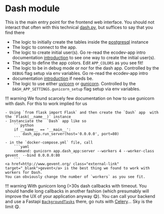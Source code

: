 # Dash module

This is the main entry point for the frontend web interface. You should not interact that often with 
this technical <a href=https://github.com/SE-Sustainability-OSS/ecodev-app/blob/main/app/dash.py class="external-link" target="_blank">dash.py</a>,
but suffices to say that you find there 

- The logic to initially create the tables inside the [postgresql](../../infra/stacks/db.md) instance
- The logic to connect to the app.
- The logic to create initial user(s). Go re-read the ecodev-app intro documentation [introduction](../index.md) to see one way to create the initial user(s).
- The logic to define the app colors. Edit `APP_COLORS` as you see fit!
- The logic to be in debug mode or nor for the dash app. Controlled by the `DEBUG` flag setup via env variables. Go re-read the ecodev-app intro
- documentation [introduction](../index.md) if needs be.
- The logic to use either <a href=https://www.uvicorn.org/ class="external-link" target="_blank">uvicorn</a> or 
<a href=https://gunicorn.org/ class="external-link" target="_blank">gunicorn</a>. Controlled by the `DASH_APP_SETTINGS.gunicorn_setup` flag setup via env variables.

!!! warning
    We found scarcely few documentation on how to use gunicorn with dash. For this to work implied for us
    
    - Using `from flask import Flask` and then create the `Dash` app  with the `Flask(__name__)` instance
    - Instanciate the  `Dash` app like so 
        ```python
        if __name__ == '__main__':
            dash_app.run_server(host='0.0.0.0', port=80)
        ```
    - in the `docker-compose.yml` file, call
        ```yaml
        command: gunicorn app.dash_app:server --workers 4 --worker-class gevent  --bind 0.0.0.0:80
        ```
    <a href=http://www.gevent.org/ class="external-link" target="_blank">gevent</a> is the best thing we found to work with workers for Dash. 
    You can obviously change the number of `workers` as you see fit. 

!!! warning
    With gunicorn long (>30s dash callbacks with timeout. You should handle long callbacks in another fashion (which presumably will improve the UX of your application
    anyway 😋). You can call your backend and use a Fastapi 
<a href=https://fastapi.tiangolo.com/tutorial/background-tasks/ class="external-link" target="_blank">`BackgroundTasks`</a> there,
go nuts with <a href=https://docs.celeryq.dev/en/stable/  class="external-link" target="_blank">Celery</a>... Sky is the limit 😋.